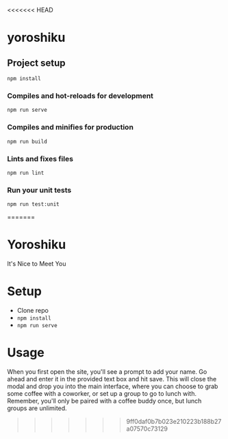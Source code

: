 <<<<<<< HEAD
# yoroshiku

## Project setup
```
npm install
```

### Compiles and hot-reloads for development
```
npm run serve
```

### Compiles and minifies for production
```
npm run build
```

### Lints and fixes files
```
npm run lint
```

### Run your unit tests
```
npm run test:unit
```
=======
# Yoroshiku
It's Nice to Meet You

# Setup
* Clone repo
* `npm install`
* `npm run serve`

# Usage
When you first open the site, you'll see a prompt to add your name. Go ahead and enter it in the provided text box and hit save.
This will close the modal and drop you into the main interface, where you can choose to grab some coffee with a coworker, or set up a group to go to lunch with.
Remember, you'll only be paired with a coffee buddy once, but lunch groups are unlimited.
>>>>>>> 9ff0daf0b7b023e210223b188b27a07570c73129
